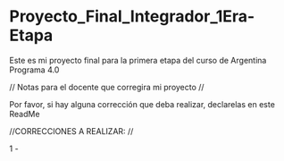 # Proyecto_Final_Integrador_1Era-Etapa
Este es mi proyecto final para la primera etapa del curso de Argentina Programa 4.0



// Notas para el docente que corregira mi proyecto //

Por favor, si hay alguna corrección que deba realizar, declarelas en este ReadMe

//CORRECCIONES A REALIZAR: //

1 -
